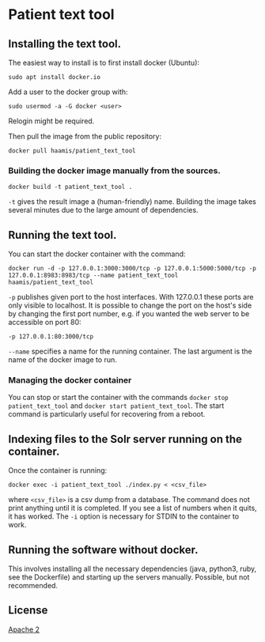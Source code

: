 # Patient text tool
## Installing the text tool.

The easiest way to install is to first install docker (Ubuntu):
```
sudo apt install docker.io
```
Add a user to the docker group with:
```
sudo usermod -a -G docker <user>
```
Relogin might be required.

Then pull the image from the public repository:
```
docker pull haamis/patient_text_tool
```

### Building the docker image manually from the sources.
```
docker build -t patient_text_tool .
```
`-t` gives the result image a (human-friendly) name.
Building the image takes several minutes due to the large amount of dependencies.

## Running the text tool.

You can start the docker container with the command:
```
docker run -d -p 127.0.0.1:3000:3000/tcp -p 127.0.0.1:5000:5000/tcp -p 127.0.0.1:8983:8983/tcp --name patient_text_tool haamis/patient_text_tool
```

`-p` publishes given port to the host interfaces. With 127.0.0.1 these ports are only visible to localhost.
It is possible to change the port on the host's side by changing the first port number, e.g. if you wanted the web server to be accessible on port 80:
```
-p 127.0.0.1:80:3000/tcp
```
`--name` specifies a name for the running container.
The last argument is the name of the docker image to run.

### Managing the docker container

You can stop or start the container with the commands `docker stop patient_text_tool` and `docker start patient_text_tool`. The start command is particularly useful for recovering from a reboot.

## Indexing files to the Solr server running on the container.
Once the container is running:
```
docker exec -i patient_text_tool ./index.py < <csv_file>
```
where `<csv_file>` is a csv dump from a database. The command does not print anything until it is completed. If you see a list of numbers when it quits, it has worked. The `-i` option is necessary for STDIN to the container to work.

## Running the software without docker.

This involves installing all the necessary dependencies (java, python3, ruby, see the Dockerfile) and starting up the servers manually. Possible, but not recommended.

## License
[Apache 2](https://www.apache.org/licenses/LICENSE-2.0)
